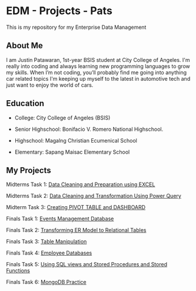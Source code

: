 # EDM - Projects - Pats
This is my repository for my Enterprise Data Management

## About Me
I am Justin Patawaran, 1st-year BSIS student at City College of Angeles. I'm really into coding and always learning new programming languages to grow my skills. When I’m not coding, you’ll probably find me going into anything car related topics I'm keeping up myself to the latest in automotive tech and just want to enjoy the world of cars.

## Education
- College: City College of Angeles (BSIS)

- Senior Highschool: Bonifacio V. Romero National Highschool.

- Highschool: Magalng Christian Ecumenical School

- Elementary: Sapang Maisac Elementary School

## My Projects
Midterms Task 1: [Data Cleaning and Preparation using EXCEL](https://github.com/JustinPats/EDM-Portfolio/tree/main/Midterm%20Task%201)

Midterms Task 2: [ Data Cleaning and Transformation Using Power Query](https://github.com/JustinPats/EDM-Portfolio/tree/main/Midterm%20Task%202)

Midterm Task 3: [Creating PIVOT TABLE and DASHBOARD](https://github.com/JustinPats/EDM-Portfolio/tree/main/Midterm%20Task%203)

Finals Task 1: [Events Management Database](https://github.com/JustinPats/EDM-Portfolio/blob/main/Final%20Lab%20Task%201/README.md)

Finals Task 2: [Transforming ER Model to Relational Tables](https://github.com/JustinPats/EDM-Portfolio/tree/main/Final%20Lab%20Task%202)

Finals Task 3: [Table Manipulation](https://github.com/JustinPats/EDM-Portfolio/tree/main/Final%20Lab%20Task%203)

Finals Task 4: [Employee Databases](https://github.com/JustinPats/EDM-Portfolio/tree/main/Final%20Task%204)

Finals Task 5: [Using SQL views and Stored Procedures and Stored Functions](http://github.com/JustinPats/EDM-Portfolio/tree/main/Final%20Lab%20Task%205)

Finals Task 6: [ MongoDB Practice](https://github.com/JustinPats/EDM-Portfolio/blob/main/Final%20Lab%20Task%206/README.md)
